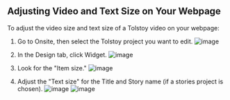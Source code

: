 ## Adjusting Video and Text Size on Your Webpage

To adjust the video size and text size of a Tolstoy video on your webpage:

1. Go to Onsite, then select the Tolstoy project you want to edit.
   ![image](https://github.com/user-attachments/assets/cec76754-cebf-4fd6-977c-427611983457)

2. In the Design tab, click Widget.
   ![image](https://github.com/user-attachments/assets/f67a0fdb-2fdb-428d-875a-5657266c4d00)

3. Look for the "Item size."
   ![image](https://github.com/user-attachments/assets/046da704-3e57-4955-b7dc-fd79a14ad066)

4. Adjust the "Text size" for the Title and Story name (if a stories project is chosen).
   ![image](https://github.com/user-attachments/assets/864d8ee4-a808-4b50-b852-c4fd2d1bc2df)
   ![image](https://github.com/user-attachments/assets/12c7028c-ba2e-434b-91f6-7984480145b3)